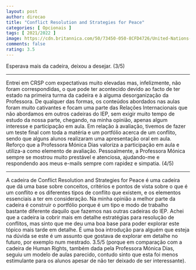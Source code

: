 ```yaml
---
layout: post
author: direcao
title: "Conflict Resolution and Strategies for Peace"
categories: [ Opcionais ]
tags: [ 2021/2022 ]
image: https://cdn.britannica.com/50/73450-050-8CFD4726/United-Nations-Peacekeeping-Forces-ceremony-East-Timor-July-23-2002.jpg
comments: false
rating: 3.5
---
```


Esperava mais da cadeira, deixou a desejar. (3/5)

---

Entrei em CRSP com expectativas muito elevadas mas, infelizmente, não foram correspondidas, o que pode ter acontecido devido ao facto de ter estado na primeira turma da cadeira e à alguma desorganização da Professora. De qualquer das formas, os conteúdos abordados nas aulas foram muito cativantes e focam uma parte das Relações Internacionais que não abordamos em outros cadeiras do IEP, sem exigir muito tempo de estudo da nossa parte, chegando, na minha opinião, apenas algum interesse e participação em aula.
Em relação à avaliação, tivemos de fazer um teste final com toda a matéria e um portfólio acerca de um conflito, sendo que alguns alunos realizaram uma apresentação oral em aula. Reforço que a Professora Mónica Dias valoriza a participação em aula e utiliza-a como elemento de avaliação. Pessoalmente, a Professora Mónica sempre se mostrou muito prestável e atenciosa, ajudando-me e respondendo aos meus e-mails sempre com rapidez e simpatia. (4/5)

---

A cadeira de Conflict Resolution and Strategies for Peace é uma cadeira que dá uma base sobre conceitos, critérios e pontos de vista sobre o que é um conflito e os diferentes tipos de conflito que existem, e os elementos essenciais a ter em consideração. Na minha opinião a melhor parte da cadeira é construir o portfólio porque é um tipo e modo de trabalho bastante diferente daquilo que fazemos nas outras cadeiras do IEP. Achei que a cadeira ia cobrir mais em detalhe estratégias para resolução de conflitos, mas sinto que me deu uma boa base para poder explorar este tópico mais tarde em detalhe. É uma boa introdução para alguém que esteja na dúvida se este é um assunto que gostava de explorar em detalhe no futuro, por exemplo num mestrado. 3.5/5 (porque em comparação com a cadeira de Human Rights, também dada pela Professora Mónica Dias, seguiu um modelo de aulas parecido, contudo sinto que esta foi menos estimulante para os alunos apesar de não ter deixado de ser interessante).
